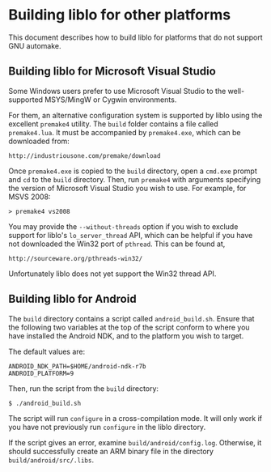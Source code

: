 
Building liblo for other platforms
==================================

This document describes how to build liblo for platforms that do not
support GNU automake.

Building liblo for Microsoft Visual Studio
------------------------------------------

Some Windows users prefer to use Microsoft Visual Studio to the
well-supported MSYS/MingW or Cygwin environments.

For them, an alternative configuration system is supported by liblo
using the excellent `premake4` utility.
The `build` folder contains a file called `premake4.lua`.
It must be accompanied by `premake4.exe`, which can be downloaded
from:

    http://industriousone.com/premake/download

Once `premake4.exe` is copied to the `build` directory, open a
`cmd.exe` prompt and `cd` to the `build` directory.
Then, run `premake4` with arguments specifying the version of
Microsoft Visual Studio you wish to use.
For example, for MSVS 2008:

    > premake4 vs2008

You may provide the `--without-threads` option if you wish to exclude
support for liblo's `lo_server_thread` API, which can be helpful if you
have not downloaded the Win32 port of `pthread`.
This can be found at,

    http://sourceware.org/pthreads-win32/

Unfortunately liblo does not yet support the Win32 thread API.

Building liblo for Android
--------------------------

The `build` directory contains a script called `android_build.sh`.
Ensure that the following two variables at the top of the script
conform to where you have installed the Android NDK, and to the
platform you wish to target.

The default values are:

    ANDROID_NDK_PATH=$HOME/android-ndk-r7b
    ANDROID_PLATFORM=9

Then, run the script from the `build` directory:

    $ ./android_build.sh

The script will run `configure` in a cross-compilation mode.
It will only work if you have not previously run `configure` in the
liblo directory.

If the script gives an error, examine `build/android/config.log`.
Otherwise, it should successfully create an ARM binary file in the
directory `build/android/src/.libs`.
